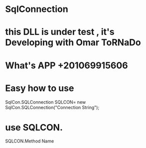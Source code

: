 # SqlConnection

# this DLL is under test , it's Developing with Omar ToRNaDo 
# What's APP +201069915606

  # Easy how to use 
  SqlCon.SQLConnection SQLCON= new SqlCon.SQLConnection("Connection String");
# use SQLCON.
SQLCON.Method Name
